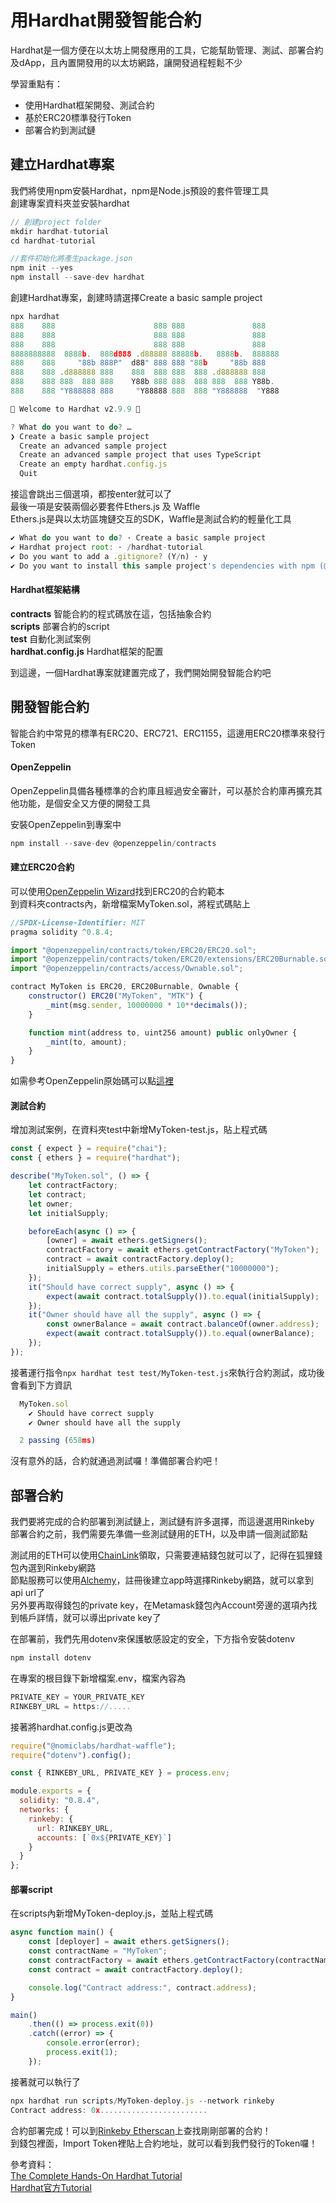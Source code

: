 # 用Hardhat開發智能合約

Hardhat是一個方便在以太坊上開發應用的工具，它能幫助管理、測試、部署合約及dApp，且內置開發用的以太坊網路，讓開發過程輕鬆不少

學習重點有：
- 使用Hardhat框架開發、測試合約
- 基於ERC20標準發行Token
- 部署合約到測試鏈


## 建立Hardhat專案
我們將使用npm安裝Hardhat，npm是Node.js預設的套件管理工具  
創建專案資料夾並安裝hardhat
```javascript
// 創建project folder
mkdir hardhat-tutorial
cd hardhat-tutorial

//套件初始化將產生package.json
npm init --yes 
npm install --save-dev hardhat
```

創建Hardhat專案，創建時請選擇Create a basic sample project
```javascript
npx hardhat
888    888                      888 888               888
888    888                      888 888               888
888    888                      888 888               888
8888888888  8888b.  888d888 .d88888 88888b.   8888b.  888888
888    888     "88b 888P"  d88" 888 888 "88b     "88b 888
888    888 .d888888 888    888  888 888  888 .d888888 888
888    888 888  888 888    Y88b 888 888  888 888  888 Y88b.
888    888 "Y888888 888     "Y88888 888  888 "Y888888  "Y888

👷 Welcome to Hardhat v2.9.9 👷‍

? What do you want to do? …
❯ Create a basic sample project
  Create an advanced sample project
  Create an advanced sample project that uses TypeScript
  Create an empty hardhat.config.js
  Quit
```

接這會跳出三個選項，都按enter就可以了  
最後一項是安裝兩個必要套件Ethers.js 及 Waffle  
Ethers.js是與以太坊區塊鏈交互的SDK，Waffle是測試合約的輕量化工具  
```javascript
✔ What do you want to do? · Create a basic sample project
✔ Hardhat project root: · /hardhat-tutorial
✔ Do you want to add a .gitignore? (Y/n) · y
✔ Do you want to install this sample project's dependencies with npm (@nomiclabs/hardhat-waffle ethereum-waffle chai @nomiclabs/hardhat-ethers ethers)? (Y/n) · y
```

#### Hardhat框架結構
**contracts** 智能合約的程式碼放在這，包括抽象合約  
**scripts** 部署合約的script  
**test** 自動化測試案例  
**hardhat.config.js** Hardhat框架的配置  

到這邊，一個Hardhat專案就建置完成了，我們開始開發智能合約吧

## 開發智能合約

智能合約中常見的標準有ERC20、ERC721、ERC1155，這邊用ERC20標準來發行Token

#### OpenZeppelin
OpenZeppelin具備各種標準的合約庫且經過安全審計，可以基於合約庫再擴充其他功能，是個安全又方便的開發工具

安裝OpenZeppelin到專案中
```javascript
npm install --save-dev @openzeppelin/contracts 
```

#### 建立ERC20合約
可以使用[OpenZeppelin Wizard](https://docs.openzeppelin.com/contracts/4.x/wizard)找到ERC20的合約範本  
到資料夾contracts內，新增檔案MyToken.sol，將程式碼貼上
```javascript
//SPDX-License-Identifier: MIT
pragma solidity ^0.8.4;

import "@openzeppelin/contracts/token/ERC20/ERC20.sol";
import "@openzeppelin/contracts/token/ERC20/extensions/ERC20Burnable.sol";
import "@openzeppelin/contracts/access/Ownable.sol";

contract MyToken is ERC20, ERC20Burnable, Ownable {
    constructor() ERC20("MyToken", "MTK") {
        _mint(msg.sender, 10000000 * 10**decimals());
    }

    function mint(address to, uint256 amount) public onlyOwner {
        _mint(to, amount);
    }
}
```
如需參考OpenZeppelin原始碼可以點[這裡](https://github.com/OpenZeppelin/openzeppelin-contracts/tree/master/contracts/token/ERC20)

#### 測試合約
增加測試案例，在資料夾test中新增MyToken-test.js，貼上程式碼
```javascript
const { expect } = require("chai");
const { ethers } = require("hardhat");

describe("MyToken.sol", () => {
    let contractFactory;
    let contract;
    let owner;
    let initialSupply;

    beforeEach(async () => {
        [owner] = await ethers.getSigners();
        contractFactory = await ethers.getContractFactory("MyToken");
        contract = await contractFactory.deploy();
        initialSupply = ethers.utils.parseEther("10000000");
    });
    it("Should have correct supply", async () => {
        expect(await contract.totalSupply()).to.equal(initialSupply);
    });
    it("Owner should have all the supply", async () => {
        const ownerBalance = await contract.balanceOf(owner.address);
        expect(await contract.totalSupply()).to.equal(ownerBalance);
    });
});
```

接著運行指令`npx hardhat test test/MyToken-test.js`來執行合約測試，成功後會看到下方資訊
```javascript
  MyToken.sol
    ✔ Should have correct supply
    ✔ Owner should have all the supply

  2 passing (658ms)
```

沒有意外的話，合約就通過測試囉！準備部署合約吧！

## 部署合約

我們要將完成的合約部署到測試鏈上，測試鏈有許多選擇，而這邊選用Rinkeby  
部署合約之前，我們需要先準備一些測試鏈用的ETH，以及申請一個測試節點  

測試用的ETH可以使用[ChainLink](https://faucets.chain.link/)領取，只需要連結錢包就可以了，記得在狐狸錢包內選到Rinkeby網路  
節點服務可以使用[Alchemy](https://www.alchemy.com/)，註冊後建立app時選擇Rinkeby網路，就可以拿到api url了  
另外要再取得錢包的private key，在Metamask錢包內Account旁邊的選項內找到帳戶詳情，就可以導出private key了  

在部署前，我們先用dotenv來保護敏感設定的安全，下方指令安裝dotenv
```javascript
npm install dotenv
```

在專案的根目錄下新增檔案.env，檔案內容為
```javascript
PRIVATE_KEY = YOUR_PRIVATE_KEY
RINKEBY_URL = https://.....
```

接著將hardhat.config.js更改為
```javascript
require("@nomiclabs/hardhat-waffle");
require("dotenv").config();

const { RINKEBY_URL, PRIVATE_KEY } = process.env;

module.exports = {
  solidity: "0.8.4",
  networks: {
    rinkeby: {
      url: RINKEBY_URL,
      accounts: [`0x${PRIVATE_KEY}`]
    }
  }
};
```
#### 部署script

在scripts內新增MyToken-deploy.js，並貼上程式碼
```javascript
async function main() {
    const [deployer] = await ethers.getSigners();
    const contractName = "MyToken";
    const contractFactory = await ethers.getContractFactory(contractName);
    const contract = await contractFactory.deploy();

    console.log("Contract address:", contract.address);
}

main()
    .then(() => process.exit(0))
    .catch((error) => {
        console.error(error);
        process.exit(1);
    });
```

接著就可以執行了
```javascript
npx hardhat run scripts/MyToken-deploy.js --network rinkeby  
Contract address: 0x........................   
```
合約部署完成！可以到[Rinkeby Etherscan](https://rinkeby.etherscan.io/)上查找剛剛部署的合約！  
到錢包裡面，Import Token裡貼上合約地址，就可以看到我們發行的Token囉！

參考資料：  
[The Complete Hands-On Hardhat Tutorial](https://betterprogramming.pub/the-complete-hands-on-hardhat-tutorial-9e23728fc8a4)  
[Hardhat官方Tutorial](https://hardhat.org/tutorial)

